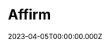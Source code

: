 ---
title: Affirm
website: https://www.affirm.com/
date: 2023-04-05T00:00:00.000Z
description:
ssg:
  - Gatsby
css:
  
cms:
  - Contentful
category:
  - Business
draft: false
---